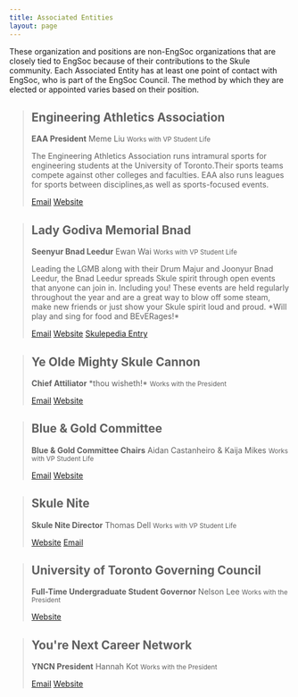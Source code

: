```yaml
---
title: Associated Entities
layout: page
---
```


These organization and positions are non-EngSoc organizations that are closely tied to EngSoc because of their contributions to the Skule community. Each Associated Entity has at least one point of contact with EngSoc, who is part of the EngSoc Council. The method by which they are elected or appointed varies based on their position.


> ## Engineering Athletics Association
> <p><b class="vp-student-life-text">EAA President</b> Meme Liu 
> <small class="vp-student-life-text">Works with VP Student Life</small></p>
> The Engineering Athletics Association runs intramural sports for engineering students at the University of Toronto.Their sports teams compete against other colleges and faculties. EAA also runs leagues for sports between disciplines,as well as sports-focused events.
> 
> <a class="button is-small vp-student-life" href="mailto:president@eaa.skuleca">Email</a> 
> <a class="button is-small vp-student-life" href="http://eaa.skule.ca">Website</a>

> ## Lady Godiva Memorial Bnad
> <p><b class="vp-student-life-text">Seenyur Bnad Leedur</b> Ewan Wai 
> <small class="vp-student-life-text">Works with VP Student Life</small> </p>
> Leading the LGMB along with their Drum Majur and Joonyur Bnad Leedur, the Bnad Leedur spreads Skule spirit through open events that anyone can join in. Including you! These events are held regularly throughout the year and are a great way to blow off some steam, make new friends or just show your Skule spirit loud and proud. *Will play and sing for food and BEvERages!*
> 
> <a class="button is-small vp-student-life" href="mailto:lgmb@skule.ca">Email</a> 
> <a class="button is-small vp-student-life" href="http://lgmb.skule.ca">Website</a> 
> <a class="button is-small vp-student-life" href="http://skulepedia.ca/wiki/Lady_Godiva_Memorial_Bnad">Skulepedia Entry</a>

> ## Ye Olde Mighty Skule Cannon
> <p><b class="president-text">Chief Attiliator</b> *thou wisheth!*
> <small class="president-text">Works with the President</small></p> 
> 
> <a class="button is-small president" href="mailto:kaboom@skule.ca">Email</a> 
> <a class="button is-small president" href="http://smokeandthunder.ca">Website</a>

> ## Blue & Gold Committee
> <p><b class="vp-student-life-text">Blue & Gold Committee Chairs</b> Aidan Castanheiro & Kaija Mikes
> <small class="vp-student-life-text">Works with VP Student Life</small></p> 
> 
> <a class="button is-small vp-student-life" href="mailto:blueandgold@skule.ca">Email</a> 
> <a class="button is-small vp-student-life" href="http://blueandgold.skule.ca">Website</a>

> ## Skule Nite
> <p><b class="vp-student-life-text">Skule Nite Director</b> Thomas Dell
> <small class="vp-student-life-text">Works with VP Student Life</small></p> 
> 
> <a class="button is-small vp-student-life" href="http://skulenite.skule.ca/">Website</a> 
> <a class="button is-small vp-student-life" href="mailto:skulenite@skule.ca">Email</a>

> ## University of Toronto Governing Council
> <p><b class="president-text">Full-Time Undergraduate Student Governor</b> Nelson Lee
> <small class="president-text">Works with the President</small></p> 
> 
> <a class="button is-small president" href="http://wwwgoverningcouncil.utoronto.ca/">Website</a>

> ## You're Next Career Network
> <p><b class="president-text">YNCN President</b> Hannah Kot
> <small class="president-text">Works with the President</small></p> 
> 
> <a class="button is-small president" href="mailto:contact@yourenext.ca">Email</a> 
> <a class="button is-small president" href="http://yourenext.ca/">Website</a>
